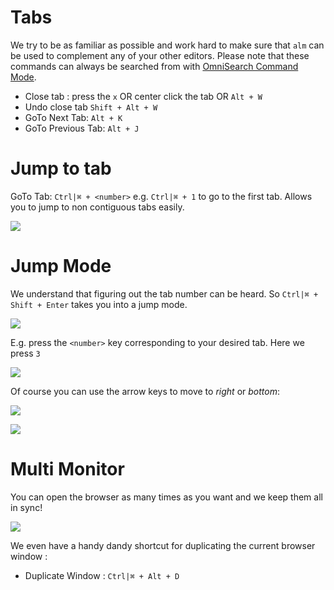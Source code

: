 # Tabs
We try to be as familiar as possible and work hard to make sure that `alm` can be used to complement any of your other editors. Please note that these commands can always be searched from with [OmniSearch Command Mode][omnisearch].

* Close tab : press the `x` OR center click the tab OR `Alt + W`
* Undo close tab `Shift + Alt + W`
* GoTo Next Tab: `Alt + K`
* GoTo Previous Tab: `Alt + J`

# Jump to tab

GoTo Tab: `Ctrl|⌘ + <number>` e.g. `Ctrl|⌘ + 1` to go to the first tab. Allows you to jump to non contiguous tabs easily.

![](https://raw.githubusercontent.com/alm-tools/alm-tools.github.io/master/screens/tabs/modTabNumber.gif)

# Jump Mode

We understand that figuring out the tab number can be heard. So `Ctrl|⌘ + Shift + Enter` takes you into a jump mode.

![](https://raw.githubusercontent.com/alm-tools/alm-tools.github.io/master/screens/tabs/jumpMode.png)

E.g. press the `<number>` key corresponding to your desired tab. Here we press `3`

![](https://raw.githubusercontent.com/alm-tools/alm-tools.github.io/master/screens/tabs/jumpToTab.gif)

Of course you can use the arrow keys to move to *right* or *bottom*:

![](https://raw.githubusercontent.com/alm-tools/alm-tools.github.io/master/screens/tabs/moveToRight.gif)

![](https://raw.githubusercontent.com/alm-tools/alm-tools.github.io/master/screens/tabs/moveToBottom.gif)

# Multi Monitor
You can open the browser as many times as you want and we keep them all in sync!

![](https://raw.githubusercontent.com/alm-tools/alm-tools.github.io/master/screens/multiMonitor.gif)

We even have a handy dandy shortcut for duplicating the current browser window :

* Duplicate Window : `Ctrl|⌘ + Alt + D`

[omnisearch]:/features/omni-search.md
